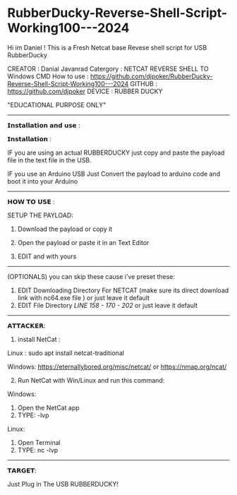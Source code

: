 # RubberDucky-Reverse-Shell-Script-Working100---2024


Hi im Daniel !
This is a Fresh Netcat base Revese shell script for USB RubberDucky


CREATOR : Danial Javanrad 
Catergory : NETCAT REVERSE SHELL TO Windows CMD
How to use : https://github.com/djpoker/RubberDucky-Reverse-Shell-Script-Working100---2024
GITHUB : https://github.com/djpoker
DEVICE : RUBBER DUCKY

"EDUCATIONAL PURPOSE ONLY"

___________________________________

𝗜𝗻𝘀𝘁𝗮𝗹𝗹𝗮𝘁𝗶𝗼𝗻 𝗮𝗻𝗱 𝘂𝘀𝗲 :

𝗜𝗻𝘀𝘁𝗮𝗹𝗹𝗮𝘁𝗶𝗼𝗻 :

IF you are using an actual RUBBERDUCKY just copy and paste the payload file in the text file in the USB.

IF you use an Arduino USB Just Convert the payload to arduino code and boot it into your Arduino

___________________________________

𝗛𝗢𝗪 𝗧𝗢 𝗨𝗦𝗘 :

SETUP THE PAYLOAD:

1. Download the payload or copy it

2. Open the payload or paste it in an Text Editor

3. EDIT <YOUR IP> and <YOUR PORT> with yours

___________________________________

(OPTIONALS) you can skip these cause i've preset these:

1. EDIT Downloading Directory For NETCAT (make sure its direct download link with nc64.exe file ) or just leave it default
2. EDIT File Directory *LINE 158 - 170 - 202* or just leave it default

___________________________________

𝗔𝗧𝗧𝗔𝗖𝗞𝗘𝗥:

1. install NetCat :

Linux : sudo apt install netcat-traditional

Windows: 
https://eternallybored.org/misc/netcat/
or
https://nmap.org/ncat/

2. Run NetCat with Win/Linux and run this command:

Windows: 
1. Open the NetCat app
2. TYPE:     -lvp <YOUR PORT>

Linux: 
1. Open Terminal
2. TYPE:      nc -lvp <YOUR PORT>


___________________________________

𝗧𝗔𝗥𝗚𝗘𝗧:

Just Plug in The USB RUBBERDUCKY!

